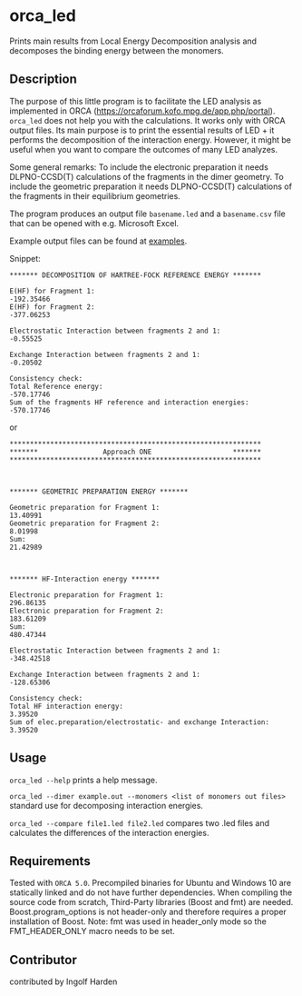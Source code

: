 # orca_led
Prints main results from Local Energy Decomposition analysis and decomposes the binding energy between the monomers.

## Description
The purpose of this little program is to facilitate the LED analysis as implemented in ORCA (https://orcaforum.kofo.mpg.de/app.php/portal).
`orca_led` does not help you with the calculations. It works only with ORCA output files.
Its main purpose is to print the essential results of LED + it performs the decomposition of the interaction energy.
However, it might be useful when you want to compare the outcomes of many LED analyzes. 

Some general remarks:
To include the electronic preparation it needs DLPNO-CCSD(T) calculations of the fragments in the dimer geometry. 
To include the geometric preparation it needs DLPNO-CCSD(T) calculations of the fragments in their equilibrium geometries. 

The program produces an output file `basename.led` and a `basename.csv` file that can be opened with e.g. Microsoft Excel.

Example output files can be found at [examples](examples/). 

Snippet:
```
******* DECOMPOSITION OF HARTREE-FOCK REFERENCE ENERGY ******* 

E(HF) for Fragment 1:                                                  -192.35466 
E(HF) for Fragment 2:                                                  -377.06253 

Electrostatic Interaction between fragments 2 and 1:                   -0.55525 

Exchange Interaction between fragments 2 and 1:                        -0.20502 

Consistency check:
Total Reference energy:                                                -570.17746 
Sum of the fragments HF reference and interaction energies:            -570.17746 
```
or
```
************************************************************** 
*******                Approach ONE                    ******* 
************************************************************** 



******* GEOMETRIC PREPARATION ENERGY ******* 

Geometric preparation for Fragment 1:                                  13.40991 
Geometric preparation for Fragment 2:                                  8.01998 
Sum:                                                                   21.42989 



******* HF-Interaction energy ******* 

Electronic preparation for Fragment 1:                                 296.86135 
Electronic preparation for Fragment 2:                                 183.61209 
Sum:                                                                   480.47344 

Electrostatic Interaction between fragments 2 and 1:                   -348.42518 

Exchange Interaction between fragments 2 and 1:                        -128.65306 

Consistency check:
Total HF interaction energy:                                           3.39520 
Sum of elec.preparation/electrostatic- and exchange Interaction:       3.39520 
```

## Usage
`orca_led --help` prints a help message.

`orca_led --dimer example.out --monomers <list of monomers out files>` standard use for decomposing interaction energies.

`orca_led --compare file1.led file2.led` compares two .led files and calculates the differences of the interaction energies.

## Requirements
Tested with `ORCA 5.0`. Precompiled binaries for Ubuntu and Windows 10 are statically linked and do not have further dependencies. When compiling the source code from scratch, Third-Party libraries (Boost and fmt) are needed. Boost.program_options is not header-only and therefore requires a proper installation of Boost. Note: fmt was used in header_only mode so the FMT_HEADER_ONLY macro needs to be set.

## Contributor
contributed by Ingolf Harden

